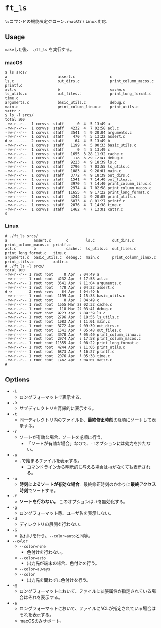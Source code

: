 # `ft_ls`

`ls`コマンドの機能限定クローン. macOS / Linux 対応.

## Usage

`make`した後、 `./ft_ls` を実行する。

### macOS

```
$ ls srcs/
a                       assert.c                c                       ls.c                    out_dirs.c              print_column_macos.c    printf.c
acl.c                   b                       cache.c                 ls_utils.c              out_files.c             print_long_format.c     time.c
arguments.c             basic_utils.c           debug.c                 main.c                  print_column_linux.c    print_utils.c           xattr.c
$ ls -l srcs/
total 200
-rw-r--r--  1 corvvs  staff      0  4  5 13:49 a
-rw-r--r--  1 corvvs  staff   4232  4  7 02:58 acl.c
-rw-r--r--  1 corvvs  staff   3541  4  9 20:04 arguments.c
-rw-r--r--  1 corvvs  staff    470  4  5 13:22 assert.c
d-w-------  2 corvvs  staff     64  4  5 13:49 b
-rw-r--r--  1 corvvs  staff   1199  4  5 00:33 basic_utils.c
-rw-r--r--  1 corvvs  staff      0  4  5 13:49 c
-rw-r--r--  1 corvvs  staff   1655  3 28 11:32 cache.c
-rw-r--r--  1 corvvs  staff    118  3 29 12:41 debug.c
-rw-r--r--  1 corvvs  staff   9223  4  9 18:39 ls.c
-rw-r--r--  1 corvvs  staff   2796  4  7 03:55 ls_utils.c
-rw-r--r--  1 corvvs  staff   1083  4  9 20:01 main.c
-rw-r--r--  1 corvvs  staff   3772  4  9 18:39 out_dirs.c
-rw-r--r--  1 corvvs  staff   1541  4  7 14:48 out_files.c
-rw-r--r--  1 corvvs  staff   3970  4  7 14:40 print_column_linux.c
-rw-r--r--  1 corvvs  staff   2974  4  7 02:58 print_column_macos.c
-rw-r--r--  1 corvvs  staff  11655  4  9 17:22 print_long_format.c
-rw-r--r--  1 corvvs  staff   4244  4  9 20:05 print_utils.c
-rw-r--r--  1 corvvs  staff   6873  4  8 01:27 printf.c
-rw-r--r--  1 corvvs  staff   2076  4  7 14:38 time.c
-rw-r--r--  1 corvvs  staff   1462  4  7 13:01 xattr.c
$ 
```

### Linux

```
# ./ft_ls srcs/
a            assert.c       c        ls.c        out_dirs.c            print_column_macos.c  printf.c
acl.c        b              cache.c  ls_utils.c  out_files.c           print_long_format.c   time.c
arguments.c  basic_utils.c  debug.c  main.c      print_column_linux.c  print_utils.c         xattr.c
# ./ft_ls -l srcs/
total 100
-rw-r--r-- 1 root root     0 Apr  5 04:49 a
-rw-r--r-- 1 root root  4232 Apr  6 17:58 acl.c
-rw-r--r-- 1 root root  3541 Apr  9 11:04 arguments.c
-rw-r--r-- 1 root root   470 Apr  5 04:22 assert.c
d-w------- 2 root root    64 Apr  5 04:49 b
-rw-r--r-- 1 root root  1199 Apr  4 15:33 basic_utils.c
-rw-r--r-- 1 root root     0 Apr  5 04:49 c
-rw-r--r-- 1 root root  1655 Mar 28 02:32 cache.c
-rw-r--r-- 1 root root   118 Mar 29 03:41 debug.c
-rw-r--r-- 1 root root  9223 Apr  9 09:39 ls.c
-rw-r--r-- 1 root root  2796 Apr  6 18:55 ls_utils.c
-rw-r--r-- 1 root root  1083 Apr  9 11:01 main.c
-rw-r--r-- 1 root root  3772 Apr  9 09:39 out_dirs.c
-rw-r--r-- 1 root root  1541 Apr  7 05:48 out_files.c
-rw-r--r-- 1 root root  3970 Apr  7 05:40 print_column_linux.c
-rw-r--r-- 1 root root  2974 Apr  6 17:58 print_column_macos.c
-rw-r--r-- 1 root root 11655 Apr  9 08:22 print_long_format.c
-rw-r--r-- 1 root root  4244 Apr  9 11:05 print_utils.c
-rw-r--r-- 1 root root  6873 Apr  7 16:27 printf.c
-rw-r--r-- 1 root root  2076 Apr  7 05:38 time.c
-rw-r--r-- 1 root root  1462 Apr  7 04:01 xattr.c
# 
```

## Options

- `-l`
  - ロングフォーマットで表示する。
- `-R`
  - サブディレクトリを再帰的に表示する。
- `-t`
  - 同一ディレクトリ内のファイルを、**最終修正時刻**の降順にソートして表示する。
- `-r`
  - ソートが有効な場合、ソートを逆順に行う。
    - 「ソートが有効な場合」なので、`-f`オプションには効力を持たない。
- `-a`
  - `.`で始まるファイルを表示する。
    - コマンドラインから明示的に与える場合は`-a`がなくても表示される。
- `-u`
  - **時刻によるソートが有効な場合**、最終修正時刻のかわりに**最終アクセス時刻**でソートする。
- `-f`
  - **ソートを行わない。** このオプションは`-t`を無効化する。
- `-g`
  - ロングフォーマット時、ユーザ名を表示しない。
- `-d`
  - ディレクトリの展開を行わない。
- `-G`
  - 色付けを行う。`--color=auto`と同等。
- `--color`
  - `--color=none`
    - 色付けを行わない。
  - `--color=auto`
    - 出力先が端末の場合、色付けを行う。
  - `--color=always`
  - `--color`
    - 出力先を問わずに色付けを行う。
- `-@`
  - ロングフォーマットにおいて、ファイルに拡張属性が指定されている場合はそれを表示する。
- `-e`
  - ロングフォーマットにおいて、ファイルにACLが指定されている場合はそれを表示する。
  - macOSのみサポート。



